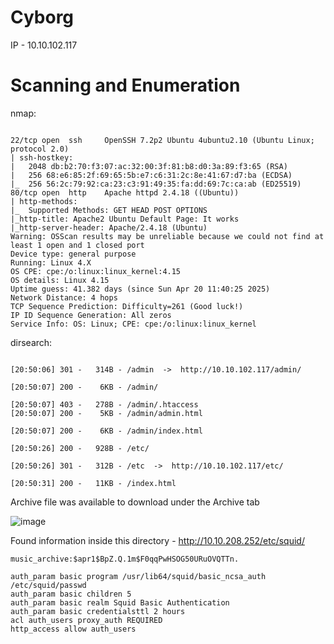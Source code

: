 
# Cyborg

IP - 10.10.102.117


# Scanning and Enumeration
nmap:
```

22/tcp open  ssh     OpenSSH 7.2p2 Ubuntu 4ubuntu2.10 (Ubuntu Linux; protocol 2.0)
| ssh-hostkey:
|   2048 db:b2:70:f3:07:ac:32:00:3f:81:b8:d0:3a:89:f3:65 (RSA)
|   256 68:e6:85:2f:69:65:5b:e7:c6:31:2c:8e:41:67:d7:ba (ECDSA)
|_  256 56:2c:79:92:ca:23:c3:91:49:35:fa:dd:69:7c:ca:ab (ED25519)
80/tcp open  http    Apache httpd 2.4.18 ((Ubuntu))
| http-methods:
|_  Supported Methods: GET HEAD POST OPTIONS
|_http-title: Apache2 Ubuntu Default Page: It works
|_http-server-header: Apache/2.4.18 (Ubuntu)
Warning: OSScan results may be unreliable because we could not find at least 1 open and 1 closed port
Device type: general purpose
Running: Linux 4.X
OS CPE: cpe:/o:linux:linux_kernel:4.15
OS details: Linux 4.15
Uptime guess: 41.382 days (since Sun Apr 20 11:40:25 2025)
Network Distance: 4 hops
TCP Sequence Prediction: Difficulty=261 (Good luck!)
IP ID Sequence Generation: All zeros
Service Info: OS: Linux; CPE: cpe:/o:linux:linux_kernel

```

dirsearch:

```

[20:50:06] 301 -   314B - /admin  ->  http://10.10.102.117/admin/

[20:50:07] 200 -    6KB - /admin/

[20:50:07] 403 -   278B - /admin/.htaccess
[20:50:07] 200 -    5KB - /admin/admin.html

[20:50:07] 200 -    6KB - /admin/index.html

[20:50:26] 200 -   928B - /etc/

[20:50:26] 301 -   312B - /etc  ->  http://10.10.102.117/etc/

[20:50:31] 200 -   11KB - /index.html
```



Archive file was available to download under the Archive tab

![image](https://github.com/user-attachments/assets/21c77094-778a-4bae-a5e6-2a53dd71f7eb)


Found information inside this directory - http://10.10.208.252/etc/squid/
```
music_archive:$apr1$BpZ.Q.1m$F0qqPwHSOG50URuOVQTTn.
```
```
auth_param basic program /usr/lib64/squid/basic_ncsa_auth /etc/squid/passwd
auth_param basic children 5
auth_param basic realm Squid Basic Authentication
auth_param basic credentialsttl 2 hours
acl auth_users proxy_auth REQUIRED
http_access allow auth_users
```


